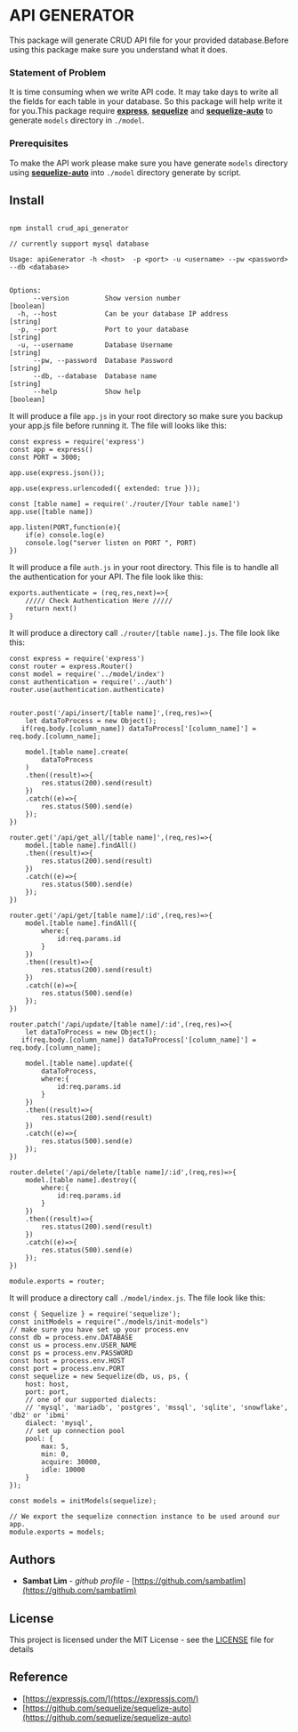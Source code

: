 
# API GENERATOR

This package will generate CRUD API file for your provided database.Before using this package make sure you understand what it does.

### Statement of Problem
It is time consuming when we write API code. It may take days to write all the fields for each table in your database.
So this package will help write it for you.This package require **[express](https://expressjs.com/)**, **[sequelize](https://sequelize.org/)** and **[sequelize-auto](https://github.com/sequelize/sequelize-auto)** to generate `models` directory in `./model`.

### Prerequisites
To make the API work please make sure you have generate `models` directory using **[sequelize-auto](https://github.com/sequelize/sequelize-auto)** into `./model` directory generate by script.

## Install
```

npm install crud_api_generator

```

```
// currently support mysql database

Usage: apiGenerator -h <host>  -p <port> -u <username> --pw <password> --db <database>

```

```

Options:
      --version         Show version number                            [boolean]
  -h, --host            Can be your database IP address                 [string]
  -p, --port            Port to your database                           [string]
  -u, --username        Database Username                               [string]
      --pw, --password  Database Password                               [string]
      --db, --database  Database name                                   [string]
      --help            Show help                                      [boolean]

```

It will produce a file `app.js` in your root directory so make sure you backup your app.js file before running it.
The file will looks like this:

```
const express = require('express')
const app = express()
const PORT = 3000;

app.use(express.json());
 
app.use(express.urlencoded({ extended: true }));

const [table name] = require('./router/[Your table name]')
app.use([table name])

app.listen(PORT,function(e){
    if(e) console.log(e)
    console.log("server listen on PORT ", PORT)
})

```

It will produce a file `auth.js` in your root directory. This file is to handle all the authentication for your API. The file look like this:
```
exports.authenticate = (req,res,next)=>{
    ///// Check Authentication Here /////
    return next()
}

```

It will produce a directory call `./router/[table name].js`. The file look like this:

```
const express = require('express')
const router = express.Router()
const model = require('../model/index')
const authentication = require('../auth')
router.use(authentication.authenticate)

    
router.post('/api/insert/[table name]',(req,res)=>{
    let dataToProcess = new Object();
   if(req.body.[column_name]) dataToProcess['[column_name]'] = req.body.[column_name];

    model.[table name].create(
        dataToProcess
    )
    .then((result)=>{
        res.status(200).send(result)
    })
    .catch((e)=>{
        res.status(500).send(e)
    });
})

router.get('/api/get_all/[table name]',(req,res)=>{
    model.[table name].findAll()
    .then((result)=>{
        res.status(200).send(result)
    })
    .catch((e)=>{
        res.status(500).send(e)
    });
})

router.get('/api/get/[table name]/:id',(req,res)=>{
    model.[table name].findAll({
        where:{
            id:req.params.id
        }
    })
    .then((result)=>{
        res.status(200).send(result)
    })
    .catch((e)=>{
        res.status(500).send(e)
    });
})

router.patch('/api/update/[table name]/:id',(req,res)=>{
    let dataToProcess = new Object();
   if(req.body.[column_name]) dataToProcess['[column_name]'] = req.body.[column_name];

    model.[table name].update({
        dataToProcess,
        where:{
            id:req.params.id
        }
    })
    .then((result)=>{
        res.status(200).send(result)
    })
    .catch((e)=>{
        res.status(500).send(e)
    });
})

router.delete('/api/delete/[table name]/:id',(req,res)=>{
    model.[table name].destroy({
        where:{
            id:req.params.id
        }
    })
    .then((result)=>{
        res.status(200).send(result)
    })
    .catch((e)=>{
        res.status(500).send(e)
    });
})

module.exports = router;

```

It will produce a directory call `./model/index.js`. The file look like this:

```
const { Sequelize } = require('sequelize');
const initModels = require("./models/init-models")
// make sure you have set up your process.env
const db = process.env.DATABASE
const us = process.env.USER_NAME
const ps = process.env.PASSWORD
const host = process.env.HOST
const port = process.env.PORT
const sequelize = new Sequelize(db, us, ps, {
    host: host,
    port: port,
    // one of our supported dialects:
    // 'mysql', 'mariadb', 'postgres', 'mssql', 'sqlite', 'snowflake', 'db2' or 'ibmi'
    dialect: 'mysql',
    // set up connection pool
    pool: {
        max: 5,
        min: 0,
        acquire: 30000,
        idle: 10000
    }
});

const models = initModels(sequelize);

// We export the sequelize connection instance to be used around our app.
module.exports = models;

```

## Authors

* **Sambat Lim** - *github profile* - [https://github.com/sambatlim](https://github.com/sambatlim)


## License

This project is licensed under the MIT License - see the [LICENSE](LICENSE) file for details

## Reference

* [https://expressjs.com/](https://expressjs.com/)
* [https://github.com/sequelize/sequelize-auto](https://github.com/sequelize/sequelize-auto)
